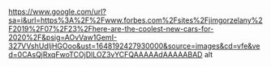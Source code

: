 https://www.google.com/url?sa=i&url=https%3A%2F%2Fwww.forbes.com%2Fsites%2Fjimgorzelany%2F2019%2F07%2F23%2Fhere-are-the-coolest-new-cars-for-2020%2F&psig=AOvVaw1GemI-327VVshUdljHGOoo&ust=1648192427930000&source=images&cd=vfe&ved=0CAsQjRxqFwoTCOjDlLOZ3vYCFQAAAAAdAAAAABAD  alt
